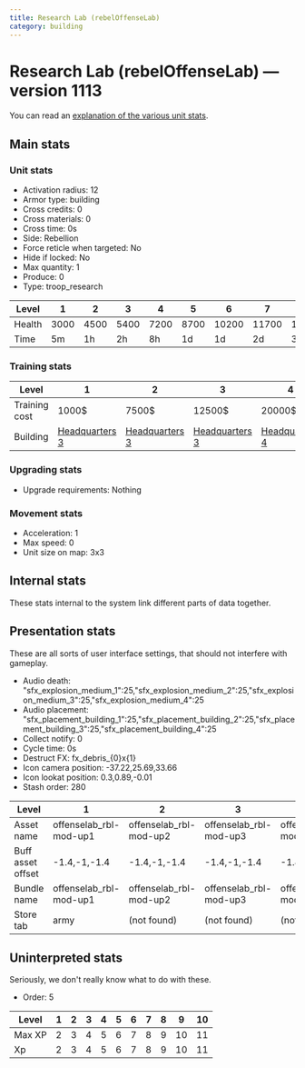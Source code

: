 ```yaml
---
title: Research Lab (rebelOffenseLab)
category: building
---
```


# Research Lab (rebelOffenseLab) — version 1113

You can read an [explanation  of the various unit stats](unitexplained.md).

## Main stats

### Unit stats

  * Activation radius: 12
  * Armor type: building
  * Cross credits: 0
  * Cross materials: 0
  * Cross time: 0s
  * Side: Rebellion
  * Force reticle when targeted: No
  * Hide if locked: No
  * Max quantity: 1
  * Produce: 0
  * Type: troop_research

|Level |1   |2   |3   |4   |5   |6    |7    |8    |9    |10   |
|------|----|----|----|----|----|-----|-----|-----|-----|-----|
|Health|3000|4500|5400|7200|8700|10200|11700|13200|14700|16200|
|Time  |5m  |1h  |2h  |8h  |1d  |1d   |2d   |3d   |5d   |1w   |


### Training stats

|Level        |1                             |2                             |3                             |4                             |5                             |6                             |7                             |8                             |9                             |10                             |
|-------------|------------------------------|------------------------------|------------------------------|------------------------------|------------------------------|------------------------------|------------------------------|------------------------------|------------------------------|-------------------------------|
|Training cost|1000$                         |7500$                         |12500$                        |20000$                        |50000$                        |175000$                       |250000$                       |500000$                       |1500000$                      |3000000$                       |
|Building     |[Headquarters 3](rebelHQ.html)|[Headquarters 3](rebelHQ.html)|[Headquarters 3](rebelHQ.html)|[Headquarters 4](rebelHQ.html)|[Headquarters 5](rebelHQ.html)|[Headquarters 6](rebelHQ.html)|[Headquarters 7](rebelHQ.html)|[Headquarters 8](rebelHQ.html)|[Headquarters 9](rebelHQ.html)|[Headquarters 10](rebelHQ.html)|


### Upgrading stats

  * Upgrade requirements: Nothing

### Movement stats

  * Acceleration: 1
  * Max speed: 0
  * Unit size on map: 3x3

## Internal stats

These stats internal to the system link different parts of data together.


## Presentation stats

These are all sorts of user interface settings, that should not interfere with gameplay.

  * Audio death: "sfx_explosion_medium_1":25,"sfx_explosion_medium_2":25,"sfx_explosion_medium_3":25,"sfx_explosion_medium_4":25
  * Audio placement: "sfx_placement_building_1":25,"sfx_placement_building_2":25,"sfx_placement_building_3":25,"sfx_placement_building_4":25
  * Collect notify: 0
  * Cycle time: 0s
  * Destruct FX: fx_debris_{0}x{1}
  * Icon camera position: -37.22,25.69,33.66
  * Icon lookat position: 0.3,0.89,-0.01
  * Stash order: 280

|Level            |1                     |2                     |3                     |4                     |5                     |6                     |7-10                  |
|-----------------|----------------------|----------------------|----------------------|----------------------|----------------------|----------------------|----------------------|
|Asset name       |offenselab_rbl-mod-up1|offenselab_rbl-mod-up2|offenselab_rbl-mod-up3|offenselab_rbl-mod-up4|offenselab_rbl-mod-up5|offenselab_rbl-mod-up6|offenselab_rbl-mod-up7|
|Buff asset offset|-1.4,-1,-1.4          |-1.4,-1,-1.4          |-1.4,-1,-1.4          |-1.4,-1,-1.4          |-1.6, 0.0, -1.8       |-1.2,0,-1.2           |-1.2,0,-1.2           |
|Bundle name      |offenselab_rbl-mod-up1|offenselab_rbl-mod-up2|offenselab_rbl-mod-up3|offenselab_rbl-mod-up4|offenselab_rbl-mod-up5|offenselab_rbl-mod-up6|offenselab_rbl-mod-up7|
|Store tab        |army                  |(not found)           |(not found)           |(not found)           |(not found)           |(not found)           |(not found)           |


## Uninterpreted stats

Seriously, we don't really know what to do with these.

  * Order: 5

|Level |1|2|3|4|5|6|7|8|9 |10|
|------|-|-|-|-|-|-|-|-|--|--|
|Max XP|2|3|4|5|6|7|8|9|10|11|
|Xp    |2|3|4|5|6|7|8|9|10|11|


